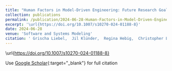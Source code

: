 ```yaml
---
title: "Human Factors in Model-Driven Engineering: Future Research Goals and Initiatives for MDE"
collection: publications
permalink: /publication/2024-06-28-Human-Factors-in-Model-Driven-Engineering-Future-Research-Goals-and-Initiatives-for-MDE
excerpt: '\url{https://doi.org/10.1007/s10270-024-01188-8}'
date: 2024-06-28
venue: 'Software and Systems Modeling'
citation: ' Grischa Liebel,  Jil Klünder,  Regina Hebig,  Christopher Lazik,  Inês Nunes,  Isabella Graßl,  Jan-Philipp Steghöfer,  Joeri Exelmans,  Julian Oertel,  Kai Marquardt,  Katharina Juhnke,  Kurt Schneider,  Lucas Gren,  Lucia Happe,  Marc Herrmann,  Marvin Wyrich,  Matthias Tichy,  Miguel Goulão,  Rebekka Wohlrab,  Reyhaneh Kalantari,  Robert Heinrich,  Sandra Greiner,  Satrio Adi,  Shalini Chakraborty,  Silvia Abrahão,  Vasco Amaral, &quot;Human Factors in Model-Driven Engineering: Future Research Goals and Initiatives for MDE.&quot; Software and Systems Modeling, 2024.'
---
```

\url{https://doi.org/10.1007/s10270-024-01188-8}

Use [Google Scholar](https://scholar.google.com/scholar?q=Human+Factors+in+Model+Driven+Engineering:+Future+Research+Goals+and+Initiatives+for+MDE){:target="_blank"} for full citation
